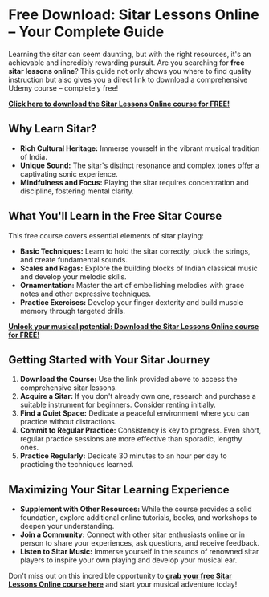 # Free Download: Sitar Lessons Online – Your Complete Guide

Learning the sitar can seem daunting, but with the right resources, it's an achievable and incredibly rewarding pursuit. Are you searching for **free sitar lessons online**? This guide not only shows you where to find quality instruction but also gives you a direct link to download a comprehensive Udemy course – completely free!

[**Click here to download the Sitar Lessons Online course for FREE!**](https://udemywork.com/sitar-lessons-online)

## Why Learn Sitar?

*   **Rich Cultural Heritage:** Immerse yourself in the vibrant musical tradition of India.
*   **Unique Sound:** The sitar's distinct resonance and complex tones offer a captivating sonic experience.
*   **Mindfulness and Focus:** Playing the sitar requires concentration and discipline, fostering mental clarity.

## What You'll Learn in the Free Sitar Course

This free course covers essential elements of sitar playing:

*   **Basic Techniques:** Learn to hold the sitar correctly, pluck the strings, and create fundamental sounds.
*   **Scales and Ragas:** Explore the building blocks of Indian classical music and develop your melodic skills.
*   **Ornamentation:** Master the art of embellishing melodies with grace notes and other expressive techniques.
*   **Practice Exercises:** Develop your finger dexterity and build muscle memory through targeted drills.

[**Unlock your musical potential: Download the Sitar Lessons Online course for FREE!**](https://udemywork.com/sitar-lessons-online)

## Getting Started with Your Sitar Journey

1.  **Download the Course:** Use the link provided above to access the comprehensive sitar lessons.
2.  **Acquire a Sitar:** If you don't already own one, research and purchase a suitable instrument for beginners. Consider renting initially.
3.  **Find a Quiet Space:** Dedicate a peaceful environment where you can practice without distractions.
4.  **Commit to Regular Practice:** Consistency is key to progress. Even short, regular practice sessions are more effective than sporadic, lengthy ones.
5.  **Practice Regularly:** Dedicate 30 minutes to an hour per day to practicing the techniques learned.

## Maximizing Your Sitar Learning Experience

*   **Supplement with Other Resources:** While the course provides a solid foundation, explore additional online tutorials, books, and workshops to deepen your understanding.
*   **Join a Community:** Connect with other sitar enthusiasts online or in person to share your experiences, ask questions, and receive feedback.
*   **Listen to Sitar Music:** Immerse yourself in the sounds of renowned sitar players to inspire your own playing and develop your musical ear.

Don't miss out on this incredible opportunity to **[grab your free Sitar Lessons Online course here](https://udemywork.com/sitar-lessons-online)** and start your musical adventure today!
